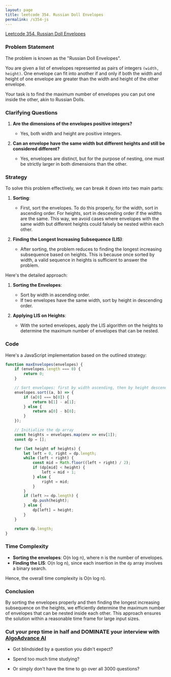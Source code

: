 ```yaml
---
layout: page
title: leetcode 354. Russian Doll Envelopes
permalink: /s354-js
---
```

[Leetcode 354. Russian Doll Envelopes](https://algoadvance.github.io/algoadvance/l354)
### Problem Statement

The problem is known as the "Russian Doll Envelopes".

You are given a list of envelopes represented as pairs of integers `(width, height)`. One envelope can fit into another if and only if both the width and height of one envelope are greater than the width and height of the other envelope.

Your task is to find the maximum number of envelopes you can put one inside the other, akin to Russian Dolls.

### Clarifying Questions

1. **Are the dimensions of the envelopes positive integers?**
   - Yes, both width and height are positive integers.
   
2. **Can an envelope have the same width but different heights and still be considered different?**
   - Yes, envelopes are distinct, but for the purpose of nesting, one must be strictly larger in both dimensions than the other.

### Strategy

To solve this problem effectively, we can break it down into two main parts:

1. **Sorting**: 
   - First, sort the envelopes. To do this properly, for the width, sort in ascending order. For heights, sort in descending order if the widths are the same. This way, we avoid cases where envelopes with the same width but different heights could falsely be nested within each other.

2. **Finding the Longest Increasing Subsequence (LIS)**:
   - After sorting, the problem reduces to finding the longest increasing subsequence based on heights. This is because once sorted by width, a valid sequence in heights is sufficient to answer the problem.

Here's the detailed approach:

1. **Sorting the Envelopes**:
    - Sort by width in ascending order.
    - If two envelopes have the same width, sort by height in descending order.
   
2. **Applying LIS on Heights**:
    - With the sorted envelopes, apply the LIS algorithm on the heights to determine the maximum number of envelopes that can be nested.

### Code

Here's a JavaScript implementation based on the outlined strategy:

```javascript
function maxEnvelopes(envelopes) {
    if (envelopes.length === 0) {
        return 0;
    }

    // Sort envelopes: first by width ascending, then by height descending if widths are equal
    envelopes.sort((a, b) => {
        if (a[0] === b[0]) {
            return b[1] - a[1];
        } else {
            return a[0] - b[0];
        }
    });

    // Initialize the dp array
    const heights = envelopes.map(env => env[1]);
    const dp = [];

    for (let height of heights) {
        let left = 0, right = dp.length;
        while (left < right) {
            const mid = Math.floor((left + right) / 2);
            if (dp[mid] < height) {
                left = mid + 1;
            } else {
                right = mid;
            }
        }
        if (left >= dp.length) {
            dp.push(height);
        } else {
            dp[left] = height;
        }
    }

    return dp.length;
}
```

### Time Complexity

- **Sorting the envelopes**: O(n log n), where n is the number of envelopes.
- **Finding the LIS**: O(n log n), since each insertion in the `dp` array involves a binary search.

Hence, the overall time complexity is O(n log n).

### Conclusion

By sorting the envelopes properly and then finding the longest increasing subsequence on the heights, we efficiently determine the maximum number of envelopes that can be nested inside each other. This approach ensures the solution within a reasonable time frame for large input sizes.


### Cut your prep time in half and DOMINATE your interview with [AlgoAdvance AI](https://algoAdvance.com)

- Got blindsided by a question you didn't expect?

- Spend too much time studying?

- Or simply don't have the time to go over all 3000 questions?

